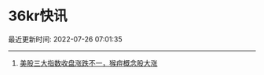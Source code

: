 # 36kr快讯

最近更新时间: 2022-07-26 07:01:35

--- 
1. [美股三大指数收盘涨跌不一，猴痘概念股大涨](https://36kr.com/newsflashes/1843473185098371) 

